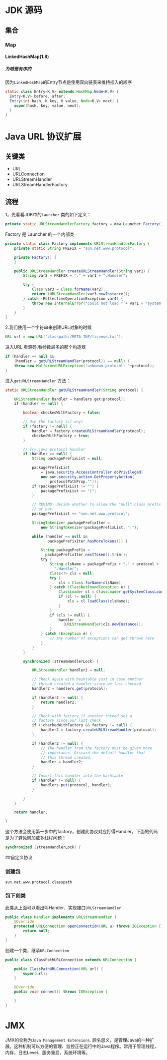 # JDK 源码

## 集合

### Map

#### LinkedHashMap(1.8)

##### 为啥是有序的

因为`LinkedHashMap`的Entry节点是使用双向链表来维持插入的顺序

```java
static class Entry<K,V> extends HashMap.Node<K,V> {
  Entry<K,V> before, after;
  Entry(int hash, K key, V value, Node<K,V> next) {
    super(hash, key, value, next);
  }
}
```





# Java URL 协议扩展

## 关键类

* URL
* URLConnection
* URLStreamHandler
* URLStreamHandlerFactory



## 流程

1，先看看JDK中的`Launcher` 类的如下定义：

```java
private static URLStreamHandlerFactory factory = new Launcher.Factory();
```

Factory 是 Launcher 的一个内部类

```java
private static class Factory implements URLStreamHandlerFactory {
	private static String PREFIX = "sun.net.www.protocol";

	private Factory() {
	}

	public URLStreamHandler createURLStreamHandler(String var1) {
		String var2 = PREFIX + "." + var1 + ".Handler";

		try {
			Class var3 = Class.forName(var2);
			return (URLStreamHandler)var3.newInstance();
		} catch (ReflectiveOperationException var4) {
			throw new InternalError("could not load " + var1 + "system protocol handler", var4);
		}
	}
}
```

2.我们使用一个字符串来创建URL对象的时候

```java
URL url = new URL("classpath:/META-INF/license.txt");
```

进入URL 看源码,看参数最多的那个构造器

```java
if (handler == null &&
	(handler = getURLStreamHandler(protocol)) == null) {
	throw new MalformedURLException("unknown protocol: "+protocol);
}
```

进入`getURLStreamHandler`   方法：

```java
static URLStreamHandler getURLStreamHandler(String protocol) {

	URLStreamHandler handler = handlers.get(protocol);
	if (handler == null) {

		boolean checkedWithFactory = false;

		// Use the factory (if any)
		if (factory != null) {
			handler = factory.createURLStreamHandler(protocol);
			checkedWithFactory = true;
		}

		// Try java protocol handler
		if (handler == null) {
			String packagePrefixList = null;

			packagePrefixList
				= java.security.AccessController.doPrivileged(
				new sun.security.action.GetPropertyAction(
					protocolPathProp,""));
			if (packagePrefixList != "") {
				packagePrefixList += "|";
			}

			// REMIND: decide whether to allow the "null" class prefix
			// or not.
			packagePrefixList += "sun.net.www.protocol";

			StringTokenizer packagePrefixIter =
				new StringTokenizer(packagePrefixList, "|");

			while (handler == null &&
				   packagePrefixIter.hasMoreTokens()) {

				String packagePrefix =
				  packagePrefixIter.nextToken().trim();
				try {
					String clsName = packagePrefix + "." + protocol +
					  ".Handler";
					Class<?> cls = null;
					try {
						cls = Class.forName(clsName);
					} catch (ClassNotFoundException e) {
						ClassLoader cl = ClassLoader.getSystemClassLoader();
						if (cl != null) {
							cls = cl.loadClass(clsName);
						}
					}
					if (cls != null) {
						handler  =
						  (URLStreamHandler)cls.newInstance();
					}
				} catch (Exception e) {
					// any number of exceptions can get thrown here
				}
			}
		}

		synchronized (streamHandlerLock) {

			URLStreamHandler handler2 = null;

			// Check again with hashtable just in case another
			// thread created a handler since we last checked
			handler2 = handlers.get(protocol);

			if (handler2 != null) {
				return handler2;
			}

			// Check with factory if another thread set a
			// factory since our last check
			if (!checkedWithFactory && factory != null) {
				handler2 = factory.createURLStreamHandler(protocol);
			}

			if (handler2 != null) {
				// The handler from the factory must be given more
				// importance. Discard the default handler that
				// this thread created.
				handler = handler2;
			}

			// Insert this handler into the hashtable
			if (handler != null) {
				handlers.put(protocol, handler);
			}

		}
	}

	return handler;

}
```

这个方法会使用第一步中的factory，创建此协议对应打得Handler，下面的代码是为了避免懒加载多线程问题！

```java
synchronized (streamHandlerLock) {
```

##自定义协议

### 创建包

```
sun.net.www.protocol.classpath
```

### 包下创类

此类从上面可以看出叫Hander，实现接口`URLStreamHandler`

```java
public class Handler implements URLStreamHandler {
    @Override
    protected URLConnection openConnection(URL u) throws IOException {
        return null;
    }
}
```

创建一个类，继承`URLConnection` 

```java
public class ClassPathURLConnection extends URLConnection {

    public ClassPathURLConnection(URL url) {
        super(url);
    }

    @Override
    public void connect() throws IOException {

    }
}
```



# JMX

JMX的全称为`Java Management Extensions`. 顾名思义，是管理Java的一种扩展。这种机制可以方便的管理、监控正在运行中的Java程序。常用于管理线程，内存，日志Level，服务重启，系统环境等。



